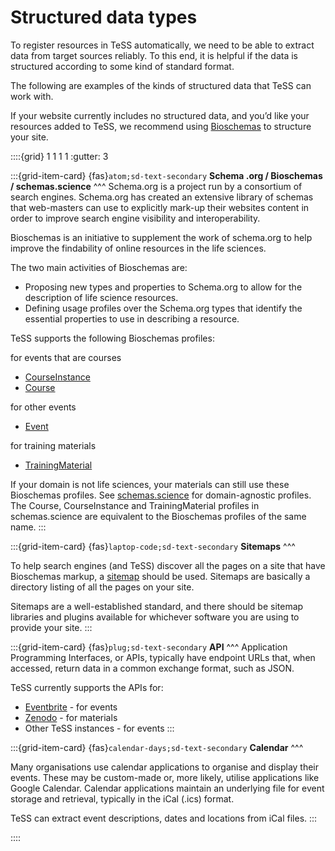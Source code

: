 # Structured data types

To register resources in TeSS automatically, we need to be able to extract data from target sources reliably. 
To this end, it is helpful if the data is structured according to some kind of standard format.

The following are examples of the kinds of structured data that TeSS can work with.

If your website currently includes no structured data, and you’d like your resources added to TeSS, we recommend using [Bioschemas](http://bioschemas.org/) to structure your site.



::::{grid} 1 1 1 1
:gutter: 3

:::{grid-item-card}
{fas}`atom;sd-text-secondary` **Schema .org / Bioschemas / schemas.science**
^^^
Schema.org is a project run by a consortium of search engines. Schema.org has created an extensive library of schemas that web-masters can use to explicitly mark-up their websites content in order to improve search engine visibility and interoperability.

Bioschemas is an initiative to supplement the work of schema.org to help improve the findability of online resources in the life sciences.

The two main activities of Bioschemas are:
- Proposing new types and properties to Schema.org to allow for the description of life science resources.
- Defining usage profiles over the Schema.org types that identify the essential properties to use in describing a resource.

TeSS supports the following Bioschemas profiles:

for events that are courses
- [CourseInstance](https://bioschemas.org/profiles/CourseInstance/1.0-RELEASE)
- [Course](https://bioschemas.org/profiles/Course/1.0-RELEASE)

for other events
- [Event](https://bioschemas.org/profiles/Event/0.2-DRAFT-2019_06_14)

for training materials
- [TrainingMaterial](https://bioschemas.org/profiles/TrainingMaterial/1.0-RELEASE)

If your domain is not life sciences, your materials can still use these Bioschemas profiles. See [schemas.science](https://schemas.science) for domain-agnostic profiles. The Course, CourseInstance and TrainingMaterial profiles in schemas.science are equivalent to the Bioschemas profiles of the same name. 
:::


:::{grid-item-card}
{fas}`laptop-code;sd-text-secondary` **Sitemaps**
^^^

To help search engines (and TeSS) discover all the pages on a site that have Bioschemas markup, a [sitemap](https://developers.google.com/search/docs/crawling-indexing/sitemaps/overview) should be used. Sitemaps are basically a directory listing of all the pages on your site.

Sitemaps are a well-established standard, and there should be sitemap libraries and plugins available for whichever software you are using to provide your site.
:::


:::{grid-item-card}
{fas}`plug;sd-text-secondary` **API**
^^^
Application Programming Interfaces, or APIs, typically have endpoint URLs that, when accessed, return data in a common exchange format, such as JSON.

TeSS currently supports the APIs for:

- [Eventbrite](https://eventbrite.com/) - for events
- [Zenodo](https://zenodo.com/) - for materials
- Other TeSS instances - for events
:::


:::{grid-item-card}
{fas}`calendar-days;sd-text-secondary` **Calendar**
^^^

Many organisations use calendar applications to organise and display their events. These may be custom-made or, more likely, utilise applications like Google Calendar. Calendar applications maintain an underlying file for event storage and retrieval, typically in the iCal (.ics) format.

TeSS can extract event descriptions, dates and locations from iCal files.
:::

::::